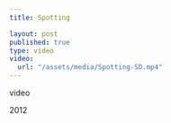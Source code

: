```yaml
---
title: Spotting

layout: post
published: true
type: video
video: 
  url: "/assets/media/Spotting-SD.mp4"
---
```


video

2012

<!-- more -->